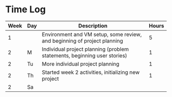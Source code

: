 # Time Log

| Week | Day | Description | Hours |
|------|-----|-------------|-------|
| 1 | | Environment and VM setup, some review, and beginning of project planning | 5 |
| 2 | M | Individual project planning (problem statements, beginning user stories) | 1 |
| 2 | Tu | More individual project planning | 1
| 2 | Th | Started week 2 activities, initializing new project | 1 |
| 2 | Sa | | |
